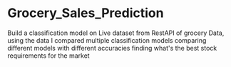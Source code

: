 # Grocery_Sales_Prediction
Build a classification model on Live dataset from RestAPI of grocery Data, using the data I compared multiple classification models comparing different models with different accuracies finding what's the best stock requirements for the market  
